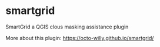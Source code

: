 # smartgrid
SmartGrid a QGIS clous masking assistance plugin

More about this plugin:
https://octo-willy.github.io/smartgrid/
